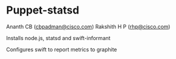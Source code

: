 Puppet-statsd
=============
Ananth CB (cbpadman@cisco.com)
Rakshith  H P (rhp@cisco.com)

Installs node.js, statsd and swift-informant 

Configures swift to report metrics to graphite
